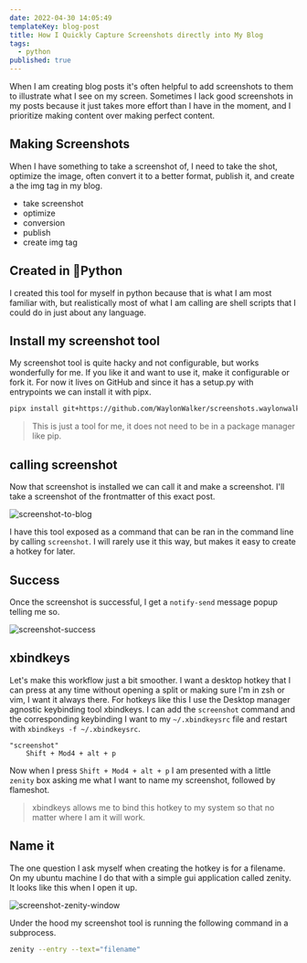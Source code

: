 ```yaml
---
date: 2022-04-30 14:05:49
templateKey: blog-post
title: How I Quickly Capture Screenshots directly into My Blog
tags:
  - python
published: true
---
```


When I am creating blog posts it's often helpful to add screenshots to them to
illustrate what I see on my screen. Sometimes I lack good screenshots in my
posts because it just takes more effort than I have in the moment, and I
prioritize making content over making perfect content.

## Making Screenshots

When I have something to take a screenshot of, I need to take the shot,
optimize the image, often convert it to a better format, publish it, and
create a the img tag in my blog.

- take screenshot
- optimize
- conversion
- publish
- create img tag

## Created in 🐍Python

I created this tool for myself in python because that is what I am most
familiar with, but realistically most of what I am calling are shell scripts
that I could do in just about any language.

## Install my screenshot tool

My screenshot tool is quite hacky and not configurable, but works wonderfully
for me. If you like it and want to use it, make it configurable or fork it.
For now it lives on GitHub and since it has a setup.py with entrypoints we can
install it with pipx.

```bash
pipx install git+https://github.com/WaylonWalker/screenshots.waylonwalker.com
```

> This is just a tool for me, it does not need to be in a package manager like pip.

## calling screenshot

Now that screenshot is installed we can call it and make a screenshot. I'll
take a screenshot of the frontmatter of this exact post.

![screenshot-to-blog](https://screenshots.waylonwalker.com/screenshot-to-blog.webp)

I have this tool exposed as a command that can be ran in the command line by
calling `screenshot`. I will rarely use it this way, but makes it easy to
create a hotkey for later.

## Success

Once the screenshot is successful, I get a `notify-send` message popup telling me so.

![screenshot-success](https://screenshots.waylonwalker.com/screenshot-success.webp)

## xbindkeys

Let's make this workflow just a bit smoother. I want a desktop hotkey that I
can press at any time without opening a split or making sure I'm in zsh or vim,
I want it always there. For hotkeys like this I use the Desktop manager
agnostic keybinding tool xbindkeys. I can add the `screenshot` command and the
corresponding keybinding I want to my `~/.xbindkeysrc` file and restart with
`xbindkeys -f ~/.xbindkeysrc`.

```
"screenshot"
    Shift + Mod4 + alt + p
```

Now when I press `Shift + Mod4 + alt + p` I am presented with a little `zenity`
box asking me what I want to name my screenshot, followed by flameshot.

> xbindkeys allows me to bind this hotkey to my system so that no matter where
> I am it will work.

## Name it

The one question I ask myself when creating the hotkey is for a filename. On
my ubuntu machine I do that with a simple gui application called zenity. It
looks like this when I open it up.

![screenshot-zenity-window](https://screenshots.waylonwalker.com/screenshot-zenity-window.webp)

Under the hood my screenshot tool is running the following command in a subprocess.

```bash
zenity --entry --text="filename"
```

